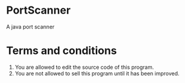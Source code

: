 # PortScanner
A java port scanner

# Terms and conditions
1) You are allowed to edit the source code of this program.
2) You are not allowed to sell this program until it has been improved.
